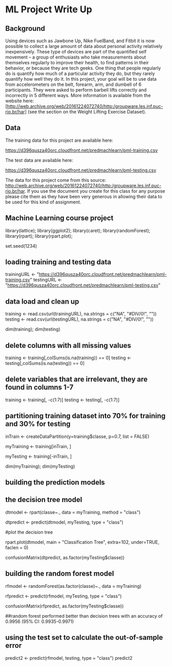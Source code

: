 # ML Project Write Up

## Background

Using devices such as Jawbone Up, Nike FuelBand, and Fitbit it is now possible to collect a large amount of data about personal activity relatively inexpensively. These type of devices are part of the quantified self movement – a group of enthusiasts who take measurements about themselves regularly to improve their health, to find patterns in their behavior, or because they are tech geeks. One thing that people regularly do is quantify how much of a particular activity they do, but they rarely quantify how well they do it. In this project, your goal will be to use data from accelerometers on the belt, forearm, arm, and dumbell of 6 participants. They were asked to perform barbell lifts correctly and incorrectly in 5 different ways. More information is available from the website here: [http://web.archive.org/web/20161224072740/http:/groupware.les.inf.puc-rio.br/har] (see the section on the Weight Lifting Exercise Dataset).


## Data

The training data for this project are available here:

https://d396qusza40orc.cloudfront.net/predmachlearn/pml-training.csv

The test data are available here:

https://d396qusza40orc.cloudfront.net/predmachlearn/pml-testing.csv

The data for this project come from this source: http://web.archive.org/web/20161224072740/http:/groupware.les.inf.puc-rio.br/har. If you use the document you create for this class for any purpose please cite them as they have been very generous in allowing their data to be used for this kind of assignment.

## Machine Learning course project

library(lattice); library(ggplot2); library(caret); library(randomForest); library(rpart); library(rpart.plot);

set.seed(1234)

## loading training and testing data

trainingURL <- "https://d396qusza40orc.cloudfront.net/predmachlearn/pml-training.csv"
testingURL <- "https://d396qusza40orc.cloudfront.net/predmachlearn/pml-testing.csv"

## data load and clean up

training <- read.csv(url(trainingURL), na.strings = c("NA", "#DIV/0!", ""))
testing <- read.csv(url(testingURL), na.strings = c("NA", "#DIV/0!", ""))

dim(training); dim(testing)

## delete columns with all missing values

training <- training[,colSums(is.na(training)) == 0]
testing <- testing[,colSums(is.na(testing)) == 0]

## delete variables that are irrelevant, they are found in columns 1-7

training <- training[, -c(1:7)]
testing <- testing[, -c(1:7)]

## partitioning training dataset into 70% for training and 30% for testing
inTrain <- createDataPartition(y=training$classe, p=0.7, list = FALSE)

myTraining <- training[inTrain, ]

myTesting <- training[-inTrain, ]

dim(myTraining); dim(myTesting)

## building the prediction models
## the decision tree model

dtmodel <- rpart(classe~., data = myTraining, method = "class")

dtpredict <- predict(dtmodel, myTesting, type = "class")

#plot the decision tree

rpart.plot(dtmodel, main = "Classification Tree", extra=102, under=TRUE, faclen = 0)

confusionMatrix(dtpredict, as.factor(myTesting$classe))

## building the random forest model

rfmodel <- randomForest(as.factor(classe)~., data = myTraining)

rfpredict <- predict(rfmodel, myTesting, type = "class")

confusionMatrix(rfpredict, as.factor(myTesting$classe))

##random forest performed better than decision trees with an accuracy of 0.9956 (95% CI: 0.9935-0.9971)

## using the test set to calculate the out-of-sample error

predict2 <- predict(rfmodel, testing, type = "class")
predict2
